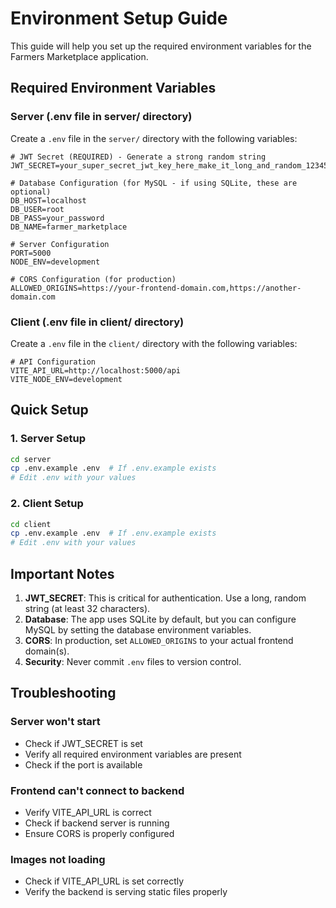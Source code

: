 # Environment Setup Guide

This guide will help you set up the required environment variables for the Farmers Marketplace application.

## Required Environment Variables

### Server (.env file in server/ directory)

Create a `.env` file in the `server/` directory with the following variables:

```env
# JWT Secret (REQUIRED) - Generate a strong random string
JWT_SECRET=your_super_secret_jwt_key_here_make_it_long_and_random_123456789

# Database Configuration (for MySQL - if using SQLite, these are optional)
DB_HOST=localhost
DB_USER=root
DB_PASS=your_password
DB_NAME=farmer_marketplace

# Server Configuration
PORT=5000
NODE_ENV=development

# CORS Configuration (for production)
ALLOWED_ORIGINS=https://your-frontend-domain.com,https://another-domain.com
```

### Client (.env file in client/ directory)

Create a `.env` file in the `client/` directory with the following variables:

```env
# API Configuration
VITE_API_URL=http://localhost:5000/api
VITE_NODE_ENV=development
```

## Quick Setup

### 1. Server Setup
```bash
cd server
cp .env.example .env  # If .env.example exists
# Edit .env with your values
```

### 2. Client Setup
```bash
cd client
cp .env.example .env  # If .env.example exists
# Edit .env with your values
```

## Important Notes

1. **JWT_SECRET**: This is critical for authentication. Use a long, random string (at least 32 characters).
2. **Database**: The app uses SQLite by default, but you can configure MySQL by setting the database environment variables.
3. **CORS**: In production, set `ALLOWED_ORIGINS` to your actual frontend domain(s).
4. **Security**: Never commit `.env` files to version control.

## Troubleshooting

### Server won't start
- Check if JWT_SECRET is set
- Verify all required environment variables are present
- Check if the port is available

### Frontend can't connect to backend
- Verify VITE_API_URL is correct
- Check if backend server is running
- Ensure CORS is properly configured

### Images not loading
- Check if VITE_API_URL is set correctly
- Verify the backend is serving static files properly
